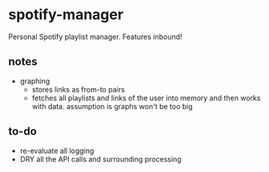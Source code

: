 # spotify-manager

Personal Spotify playlist manager. Features inbound!

## notes

- graphing
  - stores links as from-to pairs
  - fetches all playlists and links of the user into memory and then works with data. assumption is graphs won't be too big

## to-do

- re-evaluate all logging
- DRY all the API calls and surrounding processing
